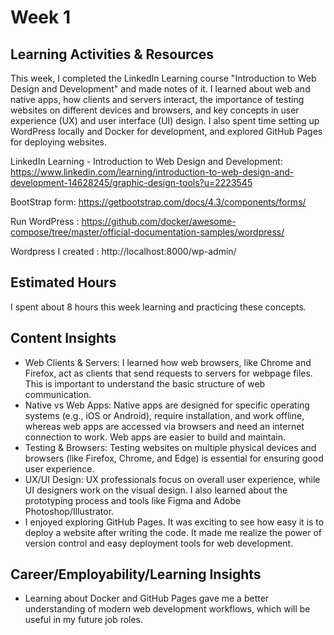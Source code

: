 # Week 1
## Learning Activities & Resources
This week, I completed the LinkedIn Learning course "Introduction to Web Design and Development" and made notes of it. I learned about web and native apps, how clients and servers interact, the importance of testing websites on different devices and browsers, and key concepts in user experience (UX) and user interface (UI) design. I also spent time setting up WordPress locally and Docker for development, and explored GitHub Pages for deploying websites.

LinkedIn Learning - Introduction to Web Design and Development: https://www.linkedin.com/learning/introduction-to-web-design-and-development-14628245/graphic-design-tools?u=2223545

BootStrap form: https://getbootstrap.com/docs/4.3/components/forms/

Run WordPress : https://github.com/docker/awesome-compose/tree/master/official-documentation-samples/wordpress/

Wordpress I created : http://localhost:8000/wp-admin/

## Estimated Hours
I spent about 8 hours this week learning and practicing these concepts.

## Content Insights
* Web Clients & Servers: I learned how web browsers, like Chrome and Firefox, act as clients that send requests to servers for webpage files. This is important to understand the basic structure of web communication.
* Native vs Web Apps: Native apps are designed for specific operating systems (e.g., iOS or Android), require installation, and work offline, whereas web apps are accessed via browsers and need an internet connection to work. Web apps are easier to build and maintain.
* Testing & Browsers: Testing websites on multiple physical devices and browsers (like Firefox, Chrome, and Edge) is essential for ensuring good user experience.
* UX/UI Design: UX professionals focus on overall user experience, while UI designers work on the visual design. I also learned about the prototyping process and tools like Figma and Adobe Photoshop/Illustrator.
* I enjoyed exploring GitHub Pages. It was exciting to see how easy it is to deploy a website after writing the code. It made me realize the power of version control and easy deployment tools for web development.

## Career/Employability/Learning Insights
* Learning about Docker and GitHub Pages gave me a better understanding of modern web development workflows, which will be useful in my future job roles.
